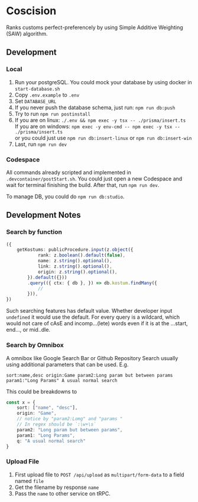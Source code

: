 # Coscision

Ranks customs perfect-preferencely by using Simple Additive Weighting (SAW) algorithm.

## Development

### Local

1. Run your postgreSQL. You could mock your database by using docker in `start-database.sh`
2. Copy `.env.example` to `.env`
3. Set `DATABASE_URL`
4. If you never push the database schema, just run: `npm run db:push`
5. Try to run `npm run postinstall`
6. If you are on linux: `./.env && npm exec -y tsx -- ./prisma/insert.ts` \
   If you are on windows: `npm exec -y env-cmd -- npm exec -y tsx -- ./prisma/insert.ts` \
   or you could just use `npm run db:insert-linux` or `npm run db:insert-win`
7. Last, run `npm run dev`

### Codespace

All commands already scripted and implemented in `.devcontainer/postStart.sh`. You could just open 
a new Codespace and wait for terminal finishing the build. After that, run `npm run dev`.

To manage DB, you could do `npm run db:studio`.

## Development Notes

### Search by function

```ts
({
    getKostums: publicProcedure.input(z.object({
            rank: z.boolean().default(false),
            name: z.string().optional(),
            link: z.string().optional(),
            origin: z.string().optional(),
        }).default({}))
        .query(({ ctx: { db }, }) => db.kostum.findMany({
            //
        })),
})
```

Such searching features has default value. Whether developer input `undefined` it would use the default. For every query 
is a wildcard, which would not care of cAsE and incomp...(lete) words even if it is at the ...start, end..., or mid..dle.

### Search by Omnibox

A omnibox like Google Search Bar or Github Repository Search usually using additional parameters that can be used. E.g.

```
sort:name,desc origin:Game param2:Long param but between params param1:"Long Params" A usual normal search
```

This could be breakdowns to
```ts
const x = {
    sort: ["name", "desc"],
    origin: "Game",
    // notice by "param2:Lomg" and "params "
    // In regex should be `:\w+\s`
    param2: "Long param but between params",
    param1: "Long Params",
    q: "A usual normal search"
}
```

### Upload File

1. First upload file to `POST /api/upload` as `multipart/form-data` to a field named `file`
2. Get the filename by response `name`
3. Pass the `name` to other service on tRPC.